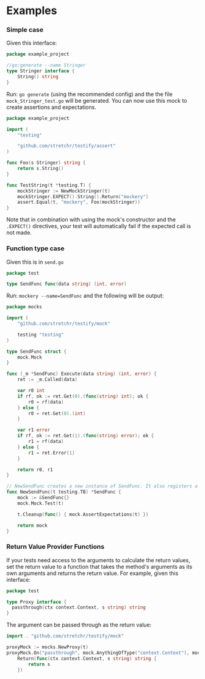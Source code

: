 Examples
========

### Simple case

Given this interface:

```go title="string.go"
package example_project

//go:generate --name Stringer
type Stringer interface {
	String() string
}
```

Run: `go generate` (using the recommended config) and the the file `mock_Stringer_test.go` will be generated. You can now use this mock to create assertions and expectations.

```go title="string_test.go"
package example_project

import (
	"testing"

	"github.com/stretchr/testify/assert"
)

func Foo(s Stringer) string {
	return s.String()
}

func TestString(t *testing.T) {
	mockStringer := NewMockStringer(t)
	mockStringer.EXPECT().String().Return("mockery")
	assert.Equal(t, "mockery", Foo(mockStringer))
}
```

Note that in combination with using the mock's constructor and the `.EXPECT()` directives, your test will automatically fail if the expected call is not made.

### Function type case

Given this is in `send.go`

```go
package test

type SendFunc func(data string) (int, error)
```

Run: `mockery --name=SendFunc` and the following will be output:

```go title="mock_SendFunc_test.go"
package mocks

import (
	"github.com/stretchr/testify/mock"

	testing "testing"
)

type SendFunc struct {
	mock.Mock
}

func (_m *SendFunc) Execute(data string) (int, error) {
	ret := _m.Called(data)

	var r0 int
	if rf, ok := ret.Get(0).(func(string) int); ok {
		r0 = rf(data)
	} else {
		r0 = ret.Get(0).(int)
	}

	var r1 error
	if rf, ok := ret.Get(1).(func(string) error); ok {
		r1 = rf(data)
	} else {
		r1 = ret.Error(1)
	}

	return r0, r1
}

// NewSendFunc creates a new instance of SendFunc. It also registers a testing interface on the mock and a cleanup function to assert the mocks expectations.
func NewSendFunc(t testing.TB) *SendFunc {
	mock := &SendFunc{}
	mock.Mock.Test(t)

	t.Cleanup(func() { mock.AssertExpectations(t) })

	return mock
}
```

### Return Value Provider Functions

If your tests need access to the arguments to calculate the return values,
set the return value to a function that takes the method's arguments as its own
arguments and returns the return value. For example, given this interface:

```go
package test

type Proxy interface {
  passthrough(ctx context.Context, s string) string
}
```

The argument can be passed through as the return value:

```go
import . "github.com/stretchr/testify/mock"

proxyMock := mocks.NewProxy(t)
proxyMock.On("passthrough", mock.AnythingOfType("context.Context"), mock.AnythingOfType("string")).
	Return(func(ctx context.Context, s string) string {
		return s
	})
```
